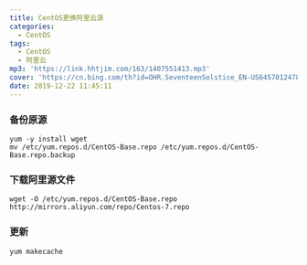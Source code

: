 ```yaml
---
title: CentOS更换阿里云源
categories:
  - CentOS
tags:
  - CentOS
  - 阿里云
mp3: 'https://link.hhtjim.com/163/1407551413.mp3'
cover: 'https://cn.bing.com/th?id=OHR.SeventeenSolstice_EN-US6457012478_1920x1080.jpg'
date: 2019-12-22 11:45:11
---
```

### 备份原源
```
yum -y install wget
mv /etc/yum.repos.d/CentOS-Base.repo /etc/yum.repos.d/CentOS-Base.repo.backup
```

### 下载阿里源文件
```
wget -O /etc/yum.repos.d/CentOS-Base.repo http://mirrors.aliyun.com/repo/Centos-7.repo
```

### 更新
```
yum makecache
```